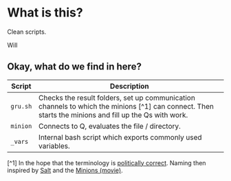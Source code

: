 # What is this?

Clean scripts.

Will 



## Okay, what do we find in here?

| Script | Description |
|-----|----
| `gru.sh` | Checks the result folders, set up communication channels to which the minions [^1] can connect. Then starts the minions and fill up the Qs with work. |
| `minion` | Connects to Q, evaluates the file / directory. |
| `_vars` | Internal bash script which exports commonly used variables. |

[^1] In the hope that the terminology is [politically correct](https://en.wikipedia.org/wiki/Master/slave_%28technology%29#Replacement_terms). Naming then inspired by [Salt](https://docs.saltproject.io/en/latest/ref/configuration/minion.html) and the [Minions (movie)](https://en.wikipedia.org/wiki/Minions_%28film%29).
